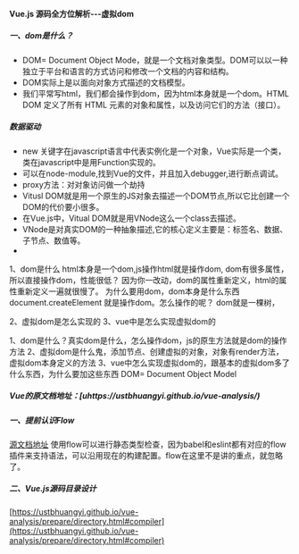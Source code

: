 #### Vue.js 源码全方位解析---虚拟dom

##### 一、dom是什么？

  - DOM= Document Object Mode，就是一个文档对象类型。DOM可以以一种独立于平台和语言的方式访问和修改一个文档的内容和结构。
  - DOM实际上是以面向对象方式描述的文档模型。
  - 我们平常写html，我们都会操作到dom，因为html本身就是一个dom。HTML DOM 定义了所有 HTML 元素的对象和属性，以及访问它们的方法（接口）。

##### 数据驱动
 
  - new 关键字在javascript语言中代表实例化是一个对象，Vue实际是一个类，类在javascript中是用Function实现的。
  - 可以在node-module,找到Vue的文件，并且加入debugger,进行断点调试。
  - proxy方法：对对象访问做一个劫持
  - Vitusl DOM就是用一个原生的JS对象去描述一个DOM节点,所以它比创建一个DOM的代价要小很多。
  - 在Vue.js中，Vitual DOM就是用VNode这么一个class去描述。
  - VNode是对真实DOM的一种抽象描述,它的核心定义主要是：标签名、数据、子节点、数值等。
  - 
 1、dom是什么
 html本身是一个dom,js操作html就是操作dom,
 dom有很多属性，所以直接操作dom，性能很低？
 因为你一改动，dom的属性重新定义，html的属性重新定义一遍就很慢了。
 为什么要用dom，dom本身是什么东西
 document.createElement 就是操作dom。怎么操作的呢？
 dom就是一棵树，
 
 2、虚拟dom是怎么实现的
 3、vue中是怎么实现虚拟dom的


1、dom是什么？真实dom是什么，怎么操作dom，js的原生方法就是dom的操作方法
2、虚拟dom是什么鬼，添加节点、创建虚拟的对象，对象有render方法，虚拟dom本身定义的方法
3、vue中怎么实现虚拟dom的，跟基本的虚拟dom多了什么东西，为什么要加这些东西
DOM= Document Object Model


##### Vue的原文档地址：[uhttps://ustbhuangyi.github.io/vue-analysis/)

##### 一、提前认识Flow

 [源文档地址](https://ustbhuangyi.github.io/vue-analysis/prepare/flow.html#%E4%B8%BA%E4%BB%80%E4%B9%88%E7%94%A8-flow)
 使用flow可以进行静态类型检查，因为babel和eslint都有对应的flow插件来支持语法，可以沿用现在的构建配置。flow在这里不是讲的重点，就忽略了。

##### 二、Vue.js源码目录设计
[https://ustbhuangyi.github.io/vue-analysis/prepare/directory.html#compiler](https://ustbhuangyi.github.io/vue-analysis/prepare/directory.html#compiler)

